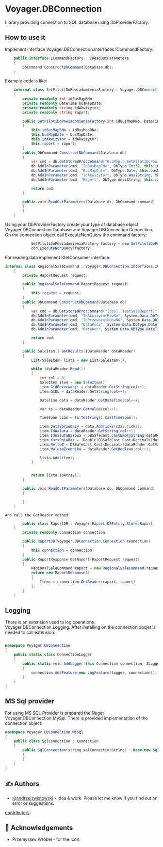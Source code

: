 # Voyager.DBConnection
Library providing connection to SQL database using DbProviderFactory.

## How to use it

Implement interface  Voyager.DBConnection.Interfaces.ICommandFactory:

```C#
	public interface ICommandFactory : IReadOutParameters
	{
		DbCommand ConstructDbCommand(Database db);
	}
```

Example code is like:

```C#
	internal class SetPilotiDoPowiadomieniaFactory : Voyager.DBConnection.Interfaces.ICommandFactory
	{
		private readonly int idBusMapRNo;
		private readonly DateTime busMapDate;
		private readonly string idAkwizytor;
		private readonly string raport;

		public SetPilotiDoPowiadomieniaFactory(int idBusMapRNo, DateTime busMapDate, string idAkwizytor, string raport)
		{
			this.idBusMapRNo = idBusMapRNo;
			this.busMapDate = busMapDate;
			this.idAkwizytor = idAkwizytor;
			this.raport = raport;
		}
		public DbCommand ConstructDbCommand(Database db)
		{
			var cmd = db.GetStoredProcCommand("BusMap.p_SetPilotiDoPowiadomienia");
			db.AddInParameter(cmd, "IdBusMapRNo", DbType.Int32, this.idBusMapRNo);
			db.AddInParameter(cmd, "BusMapDate", DbType.Date, this.busMapDate);
			db.AddInParameter(cmd, "IdAkwizytor", DbType.AnsiString, this.idAkwizytor);
			db.AddInParameter(cmd, "Raport", DbType.AnsiString, this.raport);

			return cmd;
		}

		public void ReadOutParameters(Database db, DbCommand command)
		{
		}
	}

```
Using your DbProviderFactory create your type of database object Voyager.DBConnection.Database and Voyager.DBConnection.Connection. On the connection object call ExecuteNonQuery the command factory:

```C#
			SetPilotiDoPowiadomieniaFactory factory = new SetPilotiDoPowiadomieniaFactory(tagItem.IdBusMapRNp, tagItem.BusMapDate, tagItem.IdAkwizytor, tagItem.Raport);
			con.ExecuteNonQuery(factory);
```

For reading data implement IGetConsumer interface:

```C#
internal class RegionalSaleCommand : Voyager.DBConnection.Interfaces.ICommandFactory, IGetConsumer<SaleItem[]>
	{
		private RaportRequest request;

		public RegionalSaleCommand(RaportRequest request)
		{
			this.request = request;
		}
		public DbCommand ConstructDbCommand(Database db)
		{
			var cmd = db.GetStoredProcCommand("[dbo].[TestSaleReport]");
			db.AddInParameter(cmd, "IdAkwizytorRowNo", System.Data.DbType.Int32, request.IdAkwizytorRowNo);
			db.AddInParameter(cmd, "IdPrzewoznikRowNo", System.Data.DbType.Int32, request.IdPrzewoznikRowNo);
			db.AddInParameter(cmd, "DataPocz", System.Data.DbType.DateTime, request.DateFrom);
			db.AddInParameter(cmd, "DataKon", System.Data.DbType.DateTime, request.DateTo);

			return cmd;
		}

		public SaleItem[] GetResults(IDataReader dataReader)
		{
			List<SaleItem> lista = new List<SaleItem>();

			while (dataReader.Read())
			{
				int col = 0;
				SaleItem item = new SaleItem();
				item.GidRezerwacji = dataReader.GetString(col++);
				item.GIDL = dataReader.GetString(col++);

				DateTime data = dataReader.GetDateTime(col++);

				var ts = dataReader.GetValue(col++);

				TimeSpan czas = ts.ToString().CastTimeSpan();

				item.DataSprzedazy = data.AddTicks(czas.Ticks);
				item.IdWaluta = dataReader.GetString(col++);
				item.IdWalutaBazowa = DBSafeCast.CastEmptyString(dataReader.GetValue(col++));
				item.KursDniaBaz = (Double)DBSafeCast.Cast<Decimal>(dataReader.GetValue(col++), 1);
				item.NettoZ = DBSafeCast.Cast<Decimal>(dataReader.GetValue(col++), 0);
				item.WalutaZcennika = dataReader.GetBoolean(col++);

				lista.Add(item);
			}


			return lista.ToArray();
		}

		public void ReadOutParameters(Database db, DbCommand command)
		{

		}
	}
```

	And call the GetReader method:

```C#
		public class RaportDB : Voyager.Raport.DBEntity.Store.Raport
	{
		private readonly Connection connection;

		public RaportDB(Voyager.DBConnection.Connection connection)
		{
			this.connection = connection;
		}
		public RaportResponse GetRaport(RaportRequest request)
		{
			RegionalSaleCommand raport = new RegionalSaleCommand(request);
			return new RaportResponse()
			{
				Items = connection.GetReader(raport, raport)
			};
		}
	}
```
## Logging

There is an extension used to log operations. Voyager.DBConnection.Logging. After installing on the connection obcjet is needed to call extension:

```C#

namespace Voyager.DBConnection
{
	public static class ConnectionLogger
	{
		public static void AddLogger(this Connection connection, ILogger logger)
		{
			connection.AddFeature(new LogFeature(logger, connection));
		}
	}
}
```

## MS Sql provider

For using MS SQL Provider is prepared the Nuget Voyager.DBConnection.MySql. There is provided implementation of the connection object:

```C#
namespace Voyager.DBConnection.MsSql
{
	public class SqlConnection : Connection
	{
		public SqlConnection(string sqlConnectionString) : base(new SqlDatabase(sqlConnectionString), new ExceptionFactory())
		{
		}
	}
}

```

## ✍️ Authors 

- [@andrzejswistowski](https://github.com/AndrzejSwistowski) - Idea & work. Please let me know if you find out an error or suggestions.

[contributors](https://github.com/Voyager-Poland).

## 🎉 Acknowledgements 

- Przemysław Wróbel - for the icon.